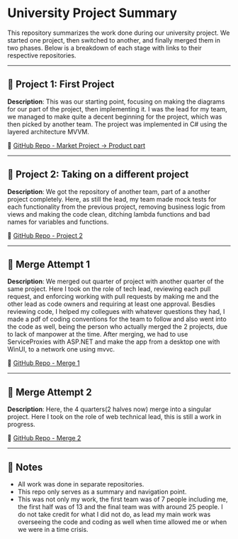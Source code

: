 # University Project Summary

This repository summarizes the work done during our university project. We started one project, then switched to another, and finally merged them in two phases. Below is a breakdown of each stage with links to their respective repositories.

---

## 🔹 Project 1: First Project
**Description**: This was our starting point, focusing on making the diagrams for our part of the project, then implementing it. I was the lead for my team, we managed to make quite a decent beginning for the project, which was then picked by another team. The project was implemented in C# using the layered architecture MVVM.

🔗 [GitHub Repo - Market Project -> Product part](https://github.com/MalosAlex/UBB-SE-2025-MarketMinds)

---

## 🔹 Project 2: Taking on a different project
**Description**: We got the repository of another team, part of a another project completely. Here, as still the lead, my team made mock tests for each functionality from the previous project, removing business logic from views and making the code clean, ditching lambda functions and bad names for variables and functions.  

🔗 [GitHub Repo - Project 2](https://github.com/MalosAlex/UBB-SE-2025-MarketMinds-Steam)

---

## 🔹 Merge Attempt 1
**Description**: We merged out quarter of project with another quarter of the same project. Here I took on the role of tech lead, reviewing each pull request, and enforcing working with pull requests by making me and the other lead as code owners and requiring at least one approval. Besdies reviewing code, I helped my collegues with whatever questions they had, I made a pdf of coding conventions for the team to follow and also went into the code as well, being the person who actually merged the 2 projects, due to lack of manpower at the time. After merging, we had to use ServiceProxies with ASP.NET and make the app from a desktop one with WinUI, to a network one using mvvc.

🔗 [GitHub Repo - Merge 1](https://github.com/MalosAlex/UBB-SE-2025-924-2)

---

## 🔹 Merge Attempt 2
**Description**: Here, the 4 quarters(2 halves now) merge into a singular project. Here I took on the role of web technical lead, this is still a work in progress.

🔗 [GitHub Repo - Merge 2](https://github.com/HorvatAris/UBB-SE-2025-Steam)

---

## 📝 Notes
- All work was done in separate repositories.
- This repo only serves as a summary and navigation point.
- This was not only my work, the first team was of 7 people including me, the first half was of 13 and the final team was with around 25 people. I do not take credit for what I did not do, as lead my main work was overseeing the code and coding as well when time allowed me or when we were in a time crisis.

